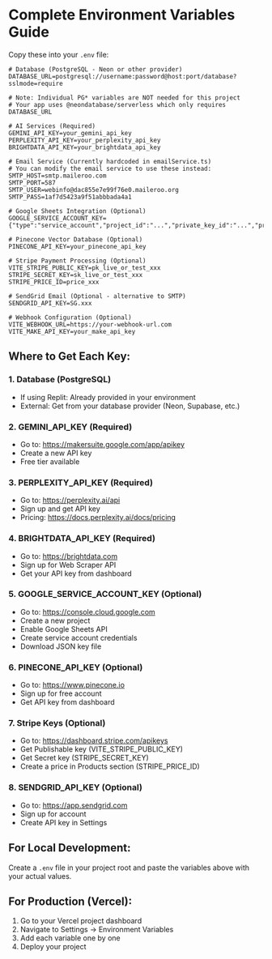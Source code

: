 # Complete Environment Variables Guide

Copy these into your `.env` file:

```env
# Database (PostgreSQL - Neon or other provider)
DATABASE_URL=postgresql://username:password@host:port/database?sslmode=require

# Note: Individual PG* variables are NOT needed for this project
# Your app uses @neondatabase/serverless which only requires DATABASE_URL

# AI Services (Required)
GEMINI_API_KEY=your_gemini_api_key
PERPLEXITY_API_KEY=your_perplexity_api_key
BRIGHTDATA_API_KEY=your_brightdata_api_key

# Email Service (Currently hardcoded in emailService.ts)
# You can modify the email service to use these instead:
SMTP_HOST=smtp.maileroo.com
SMTP_PORT=587
SMTP_USER=webinfo@dac855e7e99f76e0.maileroo.org
SMTP_PASS=1af7d5423a9f51abbbada4a1

# Google Sheets Integration (Optional)
GOOGLE_SERVICE_ACCOUNT_KEY={"type":"service_account","project_id":"...","private_key_id":"...","private_key":"...","client_email":"...","client_id":"...","auth_uri":"...","token_uri":"...","auth_provider_x509_cert_url":"...","client_x509_cert_url":"..."}

# Pinecone Vector Database (Optional)
PINECONE_API_KEY=your_pinecone_api_key

# Stripe Payment Processing (Optional)
VITE_STRIPE_PUBLIC_KEY=pk_live_or_test_xxx
STRIPE_SECRET_KEY=sk_live_or_test_xxx
STRIPE_PRICE_ID=price_xxx

# SendGrid Email (Optional - alternative to SMTP)
SENDGRID_API_KEY=SG.xxx

# Webhook Configuration (Optional)
VITE_WEBHOOK_URL=https://your-webhook-url.com
VITE_MAKE_API_KEY=your_make_api_key
```

## Where to Get Each Key:

### 1. **Database (PostgreSQL)**
- If using Replit: Already provided in your environment
- External: Get from your database provider (Neon, Supabase, etc.)

### 2. **GEMINI_API_KEY** (Required)
- Go to: https://makersuite.google.com/app/apikey
- Create a new API key
- Free tier available

### 3. **PERPLEXITY_API_KEY** (Required)
- Go to: https://perplexity.ai/api
- Sign up and get API key
- Pricing: https://docs.perplexity.ai/docs/pricing

### 4. **BRIGHTDATA_API_KEY** (Required)
- Go to: https://brightdata.com
- Sign up for Web Scraper API
- Get your API key from dashboard

### 5. **GOOGLE_SERVICE_ACCOUNT_KEY** (Optional)
- Go to: https://console.cloud.google.com
- Create a new project
- Enable Google Sheets API
- Create service account credentials
- Download JSON key file

### 6. **PINECONE_API_KEY** (Optional)
- Go to: https://www.pinecone.io
- Sign up for free account
- Get API key from dashboard

### 7. **Stripe Keys** (Optional)
- Go to: https://dashboard.stripe.com/apikeys
- Get Publishable key (VITE_STRIPE_PUBLIC_KEY)
- Get Secret key (STRIPE_SECRET_KEY)
- Create a price in Products section (STRIPE_PRICE_ID)

### 8. **SENDGRID_API_KEY** (Optional)
- Go to: https://app.sendgrid.com
- Sign up for account
- Create API key in Settings

## For Local Development:
Create a `.env` file in your project root and paste the variables above with your actual values.

## For Production (Vercel):
1. Go to your Vercel project dashboard
2. Navigate to Settings → Environment Variables
3. Add each variable one by one
4. Deploy your project